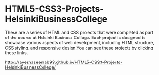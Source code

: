 # HTML5-CSS3-Projects-HelsinkiBusinessCollege

These are a series of HTML and CSS projects that were completed as part of the course at Helsinki Business College. Each project is designed to showcase various aspects of web development, including HTML structure, CSS styling, and responsive design.You can see these projects by clicking these links.

https://ayeshaseemab93.github.io/HTML5-CSS3-Projects-HelsinkiBusinessCollege/

